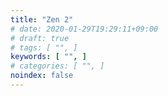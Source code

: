 ```yaml
---
title: "Zen 2"
# date: 2020-01-29T19:29:11+09:00
# draft: true
# tags: [ "", ]
keywords: [ "", ]
# categories: [ "", ]
noindex: false
---
```


